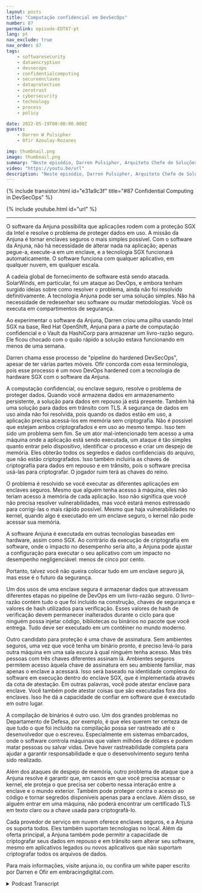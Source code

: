 ```yaml
---
layout: posts
title: "Computação confidencial em DevSecOps"
number: 87
permalink: episode-EDT87-pt
lang: pt
nav_exclude: true
nav_order: 87
tags:
    - softwaresecurity
    - dataencryption
    - devsecops
    - confidentialcomputing
    - secureenclaves
    - dataprotection
    - zerotrust
    - cybersecurity
    - technology
    - process
    - policy

date: 2022-05-19T00:00:00.000Z
guests:
    - Darren W Pulsipher
    - Ofir Azoulay-Rozanes

img: thumbnail.png
image: thumbnail.png
summary: "Neste episódio, Darren Pulsipher, Arquiteto Chefe de Soluções, Intel, e Ofir Azoulay-Rozanes, Diretor de Gerenciamento de Produtos, Anjuna, discutem as soluções da Anjuna para computação confidencial no ciclo de vida do DevOps."
video: "https://youtu.be/url"
description: "Neste episódio, Darren Pulsipher, Arquiteto Chefe de Soluções, Intel, e Ofir Azoulay-Rozanes, Diretor de Gerenciamento de Produtos, Anjuna, discutem as soluções da Anjuna para computação confidencial no ciclo de vida do DevOps."
---
```


<div>
{% include transistor.html id="e31a9c3f" title="#87 Confidential Computing in DevSecOps" %}

{% include youtube.html id="url" %}
</div>

---

O software da Anjuna possibilita que aplicações rodem com a proteção SGX da Intel e resolve o problema de proteger dados em uso. A missão da Anjuna é tornar enclaves seguros o mais simples possível. Com o software da Anjuna, não há necessidade de alterar nada na aplicação; apenas pegue-a, execute-a em um enclave, e a tecnologia SGX funcionará automaticamente. O software funciona com qualquer aplicativo, em qualquer nuvem, em qualquer escala.

A cadeia global de fornecimento de software está sendo atacada. SolarWinds, em particular, foi um ataque ao DevOps, e embora tenham surgido ideias sobre como resolver o problema, ainda não foi resolvido definitivamente. A tecnologia Anjuna pode ser uma solução simples. Não há necessidade de redesenhar seu software ou mudar metodologias. Você os executa em compartimentos de segurança.

Ao experimentar o software da Anjuna, Darren criou uma pilha usando Intel SGX na base, Red Hat OpenShift, Anjuna para a parte de computação confidencial e o Vault da HashiCorp para armazenar um livro-razão seguro. Ele ficou chocado com o quão rápido a solução estava funcionando em menos de uma semana.

Darren chama esse processo de "pipeline do hardened DevSecOps", apesar de ter várias partes móveis. Ofir concorda com essa terminologia, pois esse processo é um novo DevOps hardened com a tecnologia de hardware SGX com o software da Anjuna.

A computação confidencial, ou enclave seguro, resolve o problema de proteger dados. Quando você armazena dados em armazenamento persistente, a solução para dados em repouso já está presente. Também há uma solução para dados em trânsito com TLS. A segurança de dados em uso ainda não foi resolvida, pois quando os dados estão em uso, a aplicação precisa acessá-los em memória sem criptografia. Não é possível que estejam ambos criptografados e em uso ao mesmo tempo. Isso tem sido um problema sem fim. Se um ator mal-intencionado tem acesso a uma máquina onde a aplicação está sendo executada, um ataque é tão simples quanto entrar pelo dispositivo, identificar o processo e criar um despejo de memória. Eles obterão todos os segredos e dados confidenciais do arquivo, que não estão criptografados. Isso também incluiria as chaves de criptografia para dados em repouso e em trânsito, pois o software precisa usá-las para criptografar. O jogador ruim terá as chaves do reino.

O problema é resolvido se você executar as diferentes aplicações em enclaves seguros. Mesmo que alguém tenha acesso à máquina, eles não teriam acesso à memória de cada aplicação. Isso não significa que você não precisa resolver vulnerabilidades, mas você estará menos estressado para corrigi-las o mais rápido possível. Mesmo que haja vulnerabilidades no kernel, quando algo é executado em um enclave seguro, o kernel não pode acessar sua memória.

A software Anjuna é executada em outras tecnologias baseadas em hardware, assim como SGX. Ao contrário da execução de criptografia em software, onde o impacto no desempenho seria alto, a Anjuna pode ajustar a configuração para executar o seu aplicativo com um impacto no desempenho negligenciável: menos de cinco por cento.

Portanto, talvez você não queira colocar tudo em um enclave seguro já, mas esse é o futuro da segurança.

Um dos usos de uma enclave segura é armazenar dados que atravessam diferentes etapas no pipeline de DevOps em um livro-razão seguro. O livro-razão contém tudo o que foi incluído na construção, chaves de segurança e valores de hash utilizados para verificação. Esses valores de hash de verificação devem permanecer inalterados durante o ciclo para que ninguém possa injetar código, bibliotecas ou binários no pacote que você entrega. Tudo deve ser executado em um contêiner no mundo moderno.

Outro candidato para proteção é uma chave de assinatura. Sem ambientes seguros, uma vez que você tenha um binário pronto, é preciso levá-lo para outra máquina em uma sala escura à qual ninguém tenha acesso. Mas três pessoas com três chaves diferentes assinam lá. Ambientes seguros permitem acesso àquela chave de assinatura em seu ambiente familiar, mas apenas o enclave a acessará. Isso será baseado na identidade complexa do software em execução dentro do enclave SGX, que é implementada através da cota de atestação. Em outras palavras, você pode atestar enclave para enclave. Você também pode atestar coisas que são executadas fora dos enclaves. Isso lhe dá a capacidade de confiar em software que é executado em outro lugar.

A compilação de binários é outro uso. Um dos grandes problemas no Departamento de Defesa, por exemplo, é que eles querem ter certeza de que tudo o que foi incluído na compilação possa ser rastreado até o desenvolvedor que o escreveu. Especialmente em sistemas embarcados, onde o software controla máquinas que valem milhões de dólares e podem matar pessoas ou salvar vidas. Deve haver rastreabilidade completa para ajudar a garantir responsabilidade e que o desenvolvimento seguro tenha sido realizado.

Além dos ataques de despejo de memória, outro problema de ataque que a Anjuna resolve é garantir que, em casos em que você precisa acessar o kernel, ele proteja o que precisa ser coberto nessa interação entre a enclave e o mundo exterior. Também pode proteger contra o acesso ao código e tornar segredos disponíveis apenas para a enclave. Além disso, se alguém entrar em uma máquina, não poderá encontrar um certificado TLS em texto claro ou a chave usada para criptografá-lo.

Cada provedor de serviço em nuvem oferece enclaves seguros, e a Anjuna os suporta todos. Eles também suportam tecnologias no local. Além da oferta principal, a Anjuna também pode permitir a capacidade de criptografar seus dados em repouso e em trânsito sem alterar seu software, mesmo em aplicativos legados ou novos aplicativos que não suportam criptografar todos os arquivos de dados.

Para mais informações, visite anjuna.io, ou confira um white paper escrito por Darren e Ofir em embracingdigital.com.



<details>
<summary> Podcast Transcript </summary>

<p></p>

</details>
